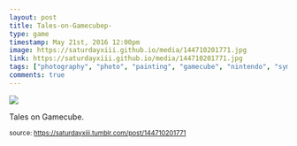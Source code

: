 ```yaml
---
layout: post
title: Tales-on-Gamecubep-
type: game
timestamp: May 21st, 2016 12:00pm
image: https://saturdayxiii.github.io/media/144710201771.jpg
link: https://saturdayxiii.github.io/media/144710201771.jpg
tags: ["photography", "photo", "painting", "gamecube", "nintendo", "symphonia", "mod", "art", "game", "showcase"]
comments: true
---
```

<img src="https://saturdayxiii.github.io/media/144710201771.jpg"/>

Tales on Gamecube.
 
  
<small>source: https://saturdayxiii.tumblr.com/post/144710201771</small>